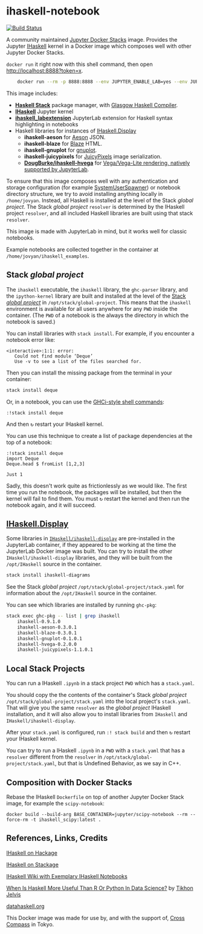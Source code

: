 # ihaskell-notebook

[![Build Status](https://travis-ci.org/jamesdbrock/ihaskell-notebook.svg?branch=master)](https://travis-ci.org/jamesdbrock/ihaskell-notebook)

A community maintained
[Jupyter Docker Stacks](https://github.com/jupyter/docker-stacks)
image.
Provides the Jupyter [IHaskell](https://github.com/gibiansky/IHaskell) kernel
in a Docker image which composes well with other Jupyter Docker Stacks.


`docker run` it right now with this shell command, then open [http://localhost:8888?token=x](http://localhost:8888?token=x).

```bash
    docker run --rm -p 8888:8888 --env JUPYTER_ENABLE_LAB=yes --env JUPYTER_TOKEN=x --name ihaskell_notebook crosscompass/ihaskell-notebook:latest
```

This image includes:

* [__Haskell Stack__](https://docs.haskellstack.org/en/stable/README/) package manager, with [Glasgow Haskell Compiler](https://www.haskell.org/ghc/).
* [__IHaskell__](https://github.com/gibiansky/IHaskell) Jupyter kernel
* [__ihaskell_labextension__](https://github.com/gibiansky/IHaskell/tree/master/ihaskell_labextension) JupyterLab extension for Haskell syntax highlighting in notebooks
* Haskell libraries for instances of [IHaskell.Display](https://www.stackage.org/haddock/lts-12.26/ihaskell-0.9.1.0/IHaskell-Display.html)
  * __ihaskell-aeson__ for [Aeson](http://hackage.haskell.org/package/aeson) JSON.
  * __ihaskell-blaze__ for [Blaze](http://hackage.haskell.org/package/blaze-html) HTML.
  * __ihaskell-gnuplot__ for [gnuplot](http://www.gnuplot.info/).
  * __ihaskell-juicypixels__ for [JuicyPixels](http://hackage.haskell.org/package/JuicyPixels) image serialization.
  * [__DougBurke/ihaskell-hvega__](https://github.com/DougBurke/hvega) for [Vega/Vega-Lite rendering, natively supported by JupyterLab](https://jupyterlab.readthedocs.io/en/stable/user/file_formats.html#vega-lite).

To ensure that this image composes well with any authentication and storage configuration 
(for example [SystemUserSpawner](https://github.com/jupyterhub/dockerspawner#systemuserspawner)) 
or notebook directory structure, we try to avoid installing anything locally in `/home/jovyan`. 
Instead, all Haskell is installed at the level
of the Stack *global project*. The Stack *global project* `resolver`
is determined by the IHaskell project `resolver`, and all included Haskell
libraries are built using that stack `resolver`.

This image is made with JupyterLab in mind, but it works well for classic notebooks.

Example notebooks are collected together in the container at `/home/jovyan/ihaskell_examples`.

## Stack *global project*

The `ihaskell` executable, the `ihaskell` library, the `ghc-parser` library,
and the `ipython-kernel` library are built and installed at the level
of the [Stack *global project*](https://docs.haskellstack.org/en/stable/yaml_configuration/#yaml-configuration) in `/opt/stack/global-project`.
This means that the `ihaskell` environment is available for all users anywhere for any `PWD` inside the
container. (The `PWD` of a notebook is the always the directory in which the notebook is saved.)

You can install libraries with `stack install`. For example, if you encounter a notebook error like:

```
<interactive>:1:1: error:
   Could not find module ‘Deque’
   Use -v to see a list of the files searched for.
```

Then you can install the missing package from the terminal in your container:

```bash
stack install deque
```

Or, in a notebook, you can use the [GHCi-style shell commands](https://github.com/gibiansky/IHaskell/wiki#shelling-out):

```
:!stack install deque
```

And then <kbd>↻</kbd> restart your IHaskell kernel.

You can use this technique to create a list of package dependencies at the top of a notebook:

```
:!stack install deque
import Deque
Deque.head $ fromList [1,2,3]
```

~~~
Just 1
~~~

Sadly, this doesn't work quite as frictionlessly as we would like. The first time you run the notebook, the packages will be installed, but then the kernel will fail to find them. You must <kbd>↻</kbd> restart the kernel and then run the notebook again, and it will succeed.

## [IHaskell.Display](https://www.stackage.org/haddock/lts-12.26/ihaskell-0.9.1.0/IHaskell-Display.html)

Some libraries in [`IHaskell/ihaskell-display`](https://github.com/gibiansky/IHaskell/tree/master/ihaskell-display)
are pre-installed in the JupyterLab container, if they appeared to be working at the time the JupyterLab Docker image was built. You can try to install the other `IHaskell/ihaskell-display` libraries, and they will be built from the `/opt/IHaskell` source in the container.

```bash
stack install ihaskell-diagrams
```

See the Stack *global project* `/opt/stack/global-project/stack.yaml` for information about the `/opt/IHaskell` source in the container.

You can see which libraries are installed by running `ghc-pkg`:

```bash
stack exec ghc-pkg -- list | grep ihaskell
    ihaskell-0.9.1.0
    ihaskell-aeson-0.3.0.1
    ihaskell-blaze-0.3.0.1
    ihaskell-gnuplot-0.1.0.1
    ihaskell-hvega-0.2.0.0
    ihaskell-juicypixels-1.1.0.1
```

## Local Stack Projects

You can run a IHaskell `.ipynb` in a stack project `PWD` which has a `stack.yaml`.

You should
copy the the contents of the container's Stack *global project* `/opt/stack/global-project/stack.yaml` into the local project's `stack.yaml`. That will give you the same `resolver` as the *global project* IHaskell installation, and it will also allow you to install libraries from `IHaskell` and `IHaskell/ihaskell-display`.

After your `stack.yaml` is configured, run `:! stack build` and then <kbd>↻</kbd> restart your IHaskell kernel.

You can try to run a IHaskell `.ipynb` in a `PWD` with a `stack.yaml` that has a `resolver` different from the `resolver` in `/opt/stack/global-project/stack.yaml`, but that is Undefined Behavior, as we say in C++.

## Composition with Docker Stacks

Rebase the IHaskell `Dockerfile` on top of another Jupyter Docker Stack image, for example the `scipy-notebook`:

```
docker build --build-arg BASE_CONTAINER=jupyter/scipy-notebook --rm --force-rm -t ihaskell_scipy:latest .
```


## References, Links, Credits

[IHaskell on Hackage](http://hackage.haskell.org/package/ihaskell)

[IHaskell on Stackage](https://www.stackage.org/package/ihaskell/snapshots)

[IHaskell Wiki with Exemplary IHaskell Notebooks](https://github.com/gibiansky/IHaskell/wiki)

[When Is Haskell More Useful Than R Or Python In Data Science?](https://www.quora.com/What-are-some-use-cases-for-which-it-would-be-beneficial-to-use-Haskell-rather-than-R-or-Python-in-data-science) by [Tikhon Jelvis](https://github.com/TikhonJelvis)

[datahaskell.org](http://www.datahaskell.org/)

This Docker image was made for use by, and with the support of, [Cross Compass](https://www.cross-compass.com/) in Tokyo.
